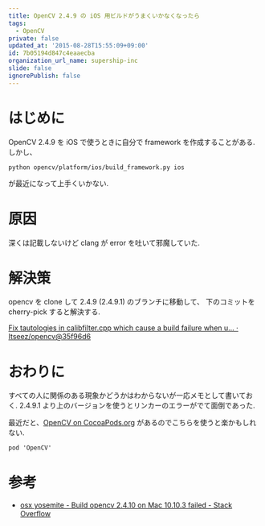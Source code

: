 ```yaml
---
title: OpenCV 2.4.9 の iOS 用ビルドがうまくいかなくなったら
tags:
  - OpenCV
private: false
updated_at: '2015-08-28T15:55:09+09:00'
id: 7b05194d847c4eaaecba
organization_url_name: supership-inc
slide: false
ignorePublish: false
---
```

# はじめに

OpenCV 2.4.9 を iOS で使うときに自分で framework を作成することがある.
しかし、

```
python opencv/platform/ios/build_framework.py ios
```

が最近になって上手くいかない.

# 原因

深くは記載しないけど clang が error を吐いて邪魔していた.

# 解決策

opencv を clone して 2.4.9 (2.4.9.1) のブランチに移動して、
下のコミットを cherry-pick すると解決する.

[Fix tautologies in calibfilter.cpp which cause a build failure when u… · Itseez/opencv@35f96d6](https://github.com/Itseez/opencv/commit/35f96d6da76099d80180439c857a4abe5cb17966)

# おわりに

すべての人に関係のある現象かどうかはわからないが一応メモとして書いておく.
2.4.9.1 より上のバージョンを使うとリンカーのエラーがでて面倒であった.

最近だと、[OpenCV on CocoaPods.org](https://cocoapods.org/pods/OpenCV) があるのでこちらを使うと楽かもしれない.

```
pod 'OpenCV'
```

# 参考

- [osx yosemite - Build opencv 2.4.10 on Mac 10.10.3 failed - Stack Overflow](http://stackoverflow.com/questions/29724408/build-opencv-2-4-10-on-mac-10-10-3-failed)

